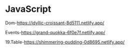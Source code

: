 # JavaScript

Dom-https://idyllic-croissant-8d5111.netlify.app/

Events-https://grand-quokka-6f0e7f.netlify.app/

19.Table-https://shimmering-pudding-0d8695.netlify.app/
